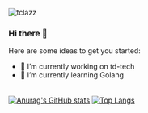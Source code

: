 ![tclazz](https://img.shields.io/badge/TClazz-Dev-brightgreen)
### Hi there 👋
Here are some ideas to get you started:

- 🔭 I’m currently working on td-tech
- 🌱 I’m currently learning Golang
######
[![Anurag's GitHub stats](https://github-readme-stats.vercel.app/api?username=tclazz&count_private=true&show_icons=true&theme=aura)](https://github.com/anuraghazra/github-readme-stats)
[![Top Langs](https://github-readme-stats.vercel.app/api/top-langs/?username=tclazz&layout=compact&theme=aura)](https://github.com/anuraghazra/github-readme-stats)
